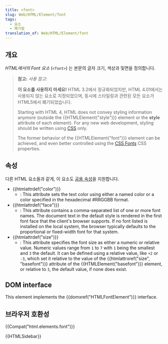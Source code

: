 ```yaml
---
title: <font>
slug: Web/HTML/Element/font
tags:
  - 요소
  - 폐기됨
translation_of: Web/HTML/Element/font
---
```


## 개요

_HTML에서의 Font 요소_ (`<font>`) 는 본문의 글자 크기, 색상과 및면을 정의합니다.

> **참고:** _사용 참고:_
>
> **이 요소를 사용하지 마세요!** HTML 3.2에서 정규화되었지만, HTML 4.01에서는 사용되지 않는 요소로 지정되었으며, 동시에 스타일링과 관련된 모든 요소가 HTML5에서 폐기되었습니다.
>
> Starting with HTML 4, HTML does not convey styling information anymore (outside the {{HTMLElement("style")}} element or the **style** attribute of each element). For any new web development, styling should be written using [CSS](/ko/docs/CSS) only.
>
> The former behavior of the {{HTMLElement("font")}} element can be achieved, and even better controlled using the [CSS Fonts](/ko/docs/Web/CSS/CSS_Fonts) CSS properties.

## 속성

다른 HTML 요소들과 같게, 이 요소도 [공용 속성](/ko/docs/HTML/Global_attributes)을 지원합니다.

- {{htmlattrdef("color")}}
  - : This attribute sets the text color using either a named color or a color specified in the hexadecimal #RRGGBB format.
- {{htmlattrdef("face")}}
  - : This attribute contains a comma-separated list of one or more font names. The document text in the default style is rendered in the first font face that the client's browser supports. If no font listed is installed on the local system, the browser typically defaults to the proportional or fixed-width font for that system.
- {{htmlattrdef("size")}}
  - : This attribute specifies the font size as either a numeric or relative value. Numeric values range from `1` to `7` with `1` being the smallest and `3` the default. It can be defined using a relative value, like `+2` or `-3`, which set it relative to the value of the {{htmlattrxref("size", "basefont")}} attribute of the {{HTMLElement("basefont")}} element, or relative to `3`, the default value, if none does exist.

## DOM interface

This element implements the {{domxref("HTMLFontElement")}} interface.

## 브라우저 호환성

{{Compat("html.elements.font")}}

{{HTMLSidebar}}

